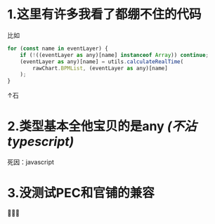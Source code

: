 # 1.这里有许多我看了都绷不住的代码

比如
```javascript
for (const name in eventLayer) {
    if (!((eventLayer as any)[name] instanceof Array)) continue;
    (eventLayer as any)[name] = utils.calculateRealTime(
        rawChart.BPMList, (eventLayer as any)[name]
    );
}
```
↑石

# 2.类型基本全他宝贝的是any *(不沾typescript)*
死因：javascript
# 3.没测试PEC和官铺的兼容
🥵🥵🥵
